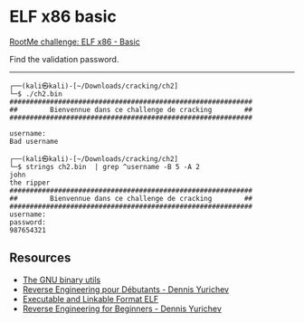 # ELF x86 basic

[RootMe challenge: ELF x86 - Basic](https://www.root-me.org/en/Challenges/Cracking/ELF-x86-Basic)

Find the validation password.

----

```text
┌──(kali㉿kali)-[~/Downloads/cracking/ch2]
└─$ ./ch2.bin
############################################################
##        Bienvennue dans ce challenge de cracking        ##
############################################################

username:     
Bad username
                                                                                                                                                                      
┌──(kali㉿kali)-[~/Downloads/cracking/ch2]
└─$ strings ch2.bin  | grep ^username -B 5 -A 2
john
the ripper
############################################################
##        Bienvennue dans ce challenge de cracking        ##
############################################################
username: 
password: 
987654321
```

## Resources

* [The GNU binary utils](https://repository.root-me.org/Administration/Unix/Linux/EN%20-%20The%20GNU%20binary%20utils.pdf)
* [Reverse Engineering pour Débutants - Dennis Yurichev](https://repository.root-me.org/Reverse%20Engineering/FR%20-%20Reverse%20Engineering%20pour%20D%C3%A9butants%20-%20Dennis%20Yurichev.pdf)
* [Executable and Linkable Format ELF](https://repository.root-me.org/Reverse%20Engineering/x86/Unix/EN%20-%20Executable%20and%20Linkable%20Format%20ELF.pdf)
* [Reverse Engineering for Beginners - Dennis Yurichev](https://repository.root-me.org/Reverse%20Engineering/EN%20-%20Reverse%20Engineering%20for%20Beginners%20-%20Dennis%20Yurichev.pdf)
